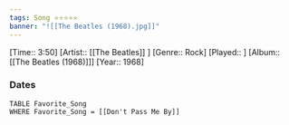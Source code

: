 ```yaml
---
tags: Song ⭐⭐⭐⭐⭐ 
banner: "![[The Beatles (1968).jpg]]"
---
```

[Time:: 3:50]
[Artist:: [[The Beatles]] ]
[Genre:: Rock]
[Played:: ]
[Album:: [[The Beatles (1968)]]]
[Year:: 1968]
### Dates
````dataview
TABLE Favorite_Song
WHERE Favorite_Song = [[Don't Pass Me By]]
````
